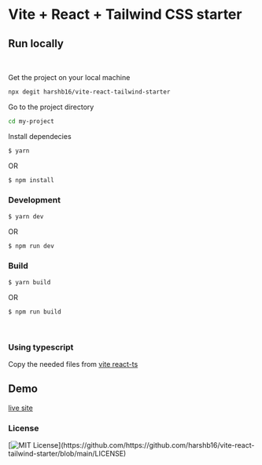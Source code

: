# Vite + React + Tailwind CSS starter

## Run locally

<br />

Get the project on your local machine

```sh
npx degit harshb16/vite-react-tailwind-starter
```

Go to the project directory

```sh
cd my-project
```

Install dependecies

```sh
$ yarn
```

OR

```sh
$ npm install
```

### Development

```sh
$ yarn dev
```

OR

```sh
$ npm run dev
```

### Build

```sh
$ yarn build
```

OR

```sh
$ npm run build
```

<br />

### Using typescript

Copy the needed files from [vite react-ts](https://github.com/vitejs/create-vite-app/tree/master/template-react-ts)

## Demo

[live site](https://vite-react-tailwind-starter-template.vercel.app)

### License

[![MIT License](https://img.shields.io/apm/l/atomic-design-ui.svg?)](https://github.com/https://github.com/harshb16/vite-react-tailwind-starter/blob/main/LICENSE)
